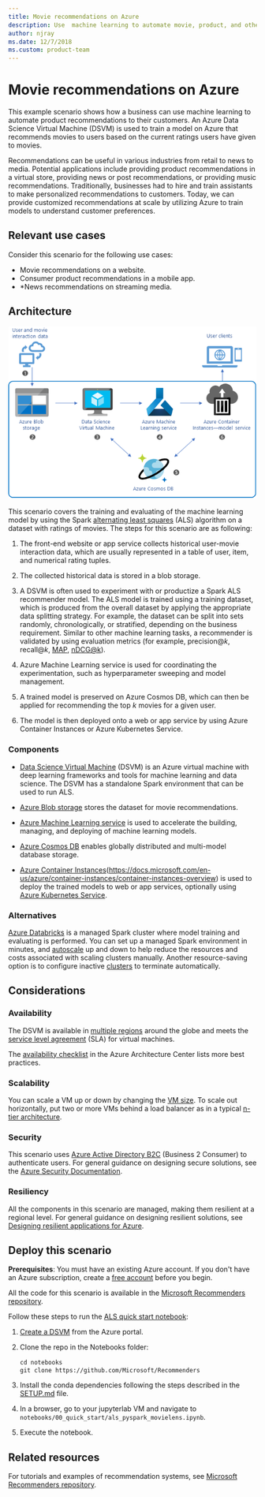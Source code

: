```yaml
---
title: Movie recommendations on Azure
description: Use  machine learning to automate movie, product, and other recommendations using machine learning and an Azure Data Science Virtual Machine (DSVM) to train a model on Azure.
author: njray
ms.date: 12/7/2018
ms.custom: product-team
---
```


# Movie recommendations on Azure

This example scenario shows how a business can use machine learning to automate product recommendations to their customers.  An Azure Data Science Virtual Machine (DSVM) is used to train a model on Azure that recommends movies to users based on the current ratings users have given to movies.

Recommendations can be useful in various industries from retail to news to media. Potential applications include providing  product recommendations in a virtual store, providing news or post recommendations, or providing music recommendations.  Traditionally, businesses had to hire and train assistants to make personalized recommendations to customers. Today, we can  provide customized recommendations at scale by utilizing Azure to train models to understand customer preferences.

## Relevant use cases

Consider this scenario for the following use cases:

* Movie recommendations on a website.
* Consumer product recommendations in a mobile app.
* *News recommendations on streaming media.

## Architecture

![Architecture of a machine learning model for training movie recommendations][architecture]

This scenario covers the training and evaluating of the machine learning model by using the Spark [alternating least squares][als] (ALS) algorithm on a dataset with ratings of movies. The steps for this scenario are as following:

1.  The front-end website or app service collects historical user-movie interaction data, which are usually represented in a table of user, item, and numerical rating tuples.

2.  The collected historical data is stored in a blob storage.

3.  A DSVM is often used to experiment with or productize a Spark ALS recommender model. The ALS model is trained using a training dataset, which is produced from the overall dataset by applying the appropriate data splitting strategy. For example, the dataset can be split into sets randomly, chronologically, or stratified, depending on the business requirement. Similar to other machine learning tasks, a recommender is validated by using evaluation metrics (for example, precision\@*k*, recall\@*k*, [MAP][map], [nDCG\@k][ndcg]).

4.  Azure Machine Learning service is used for coordinating the experimentation, such as hyperparameter sweeping and model management.

5.  A trained model is preserved on Azure Cosmos DB, which can then be applied for recommending the top *k* movies for a given user.

6.  The model is then deployed onto a web or app service by using Azure Container Instances or Azure Kubernetes Service.

### Components

-   [Data Science Virtual Machine][dsvm] (DSVM) is an Azure virtual machine with deep learning frameworks and tools for machine learning and data science. The DSVM has a standalone Spark environment that can be used to run ALS.

-   [Azure Blob storage][blob] stores the dataset for movie recommendations.

-   [Azure Machine Learning service][mls] is used to accelerate the building, managing, and deploying of machine learning models.

-   [Azure Cosmos DB][cosmosdb] enables globally distributed and multi-model database storage.

-   [Azure Container Instances][aci](https://docs.microsoft.com/en-us/azure/container-instances/container-instances-overview) is used to deploy the trained models to web or app services, optionally using [Azure Kubernetes Service][aks].

### Alternatives

[Azure Databricks][databricks] is a managed Spark cluster where model training and evaluating is performed. You can set up a managed Spark environment in minutes, and [autoscale][autoscale] up and down to help reduce the resources and costs associated with scaling clusters manually. Another resource-saving option is to configure inactive [clusters][clusters] to terminate automatically.

## Considerations

### Availability

The DSVM is available in [multiple regions][regions]  around the globe and meets the [service level agreement][sla] (SLA) for virtual machines.

The [availability checklist][availability] in the Azure Architecture Center lists more best practices.

### Scalability

You can scale a VM up or down by changing the [VM size][vm-size]. To scale out horizontally, put two or more VMs behind a load balancer as in a typical [n-tier architecture][n-tier].

### Security

This scenario uses [Azure Active Directory B2C][aad] (Business 2 Consumer) to authenticate users. For general guidance on designing secure solutions, see the [Azure Security Documentation][sec-docs].

### Resiliency

All the components in this scenario are managed, making them resilient at a regional level. For general guidance on designing resilient solutions, see [Designing resilient applications for Azure][resiliency].

## Deploy this scenario

**Prerequisites**: You must have an existing Azure account. If you don't have an Azure subscription, create a [free account][free] before you begin.

All the code for this scenario is available in the [Microsoft Recommenders repository][github].

Follow these steps to run the [ALS quick start notebook][notebook]:

1.  [Create a DSVM][dsvm-ubuntu] from the Azure portal.

2.  Clone the repo in the Notebooks folder:

    ```
    cd notebooks
    git clone https://github.com/Microsoft/Recommenders
    ```

3.  Install the conda dependencies following the steps described in the [SETUP.md][setup] file.

4.  In a browser, go to your jupyterlab VM and navigate to `notebooks/00_quick_start/als_pyspark_movielens.ipynb`.

5.  Execute the notebook.

## Related resources

For tutorials and examples of recommendation systems, see [Microsoft Recommenders repository][github].


[architecture]: ./media/movie-recommender-using-DSVMs-ML.png
[aci]: /azure/container-instances/container-instances-overview
[aad]: /azure/active-directory-b2c/active-directory-b2c-overview
[aks]: /azure/aks/intro-kubernetes
[als]: https://spark.apache.org/docs/latest/ml-collaborative-filtering.html
[autoscale]: https://docs.azuredatabricks.net/user-guide/clusters/sizing.html#autoscaling
[availability]: /azure/architecture/checklist/availability
[blob]: /azure/storage/blobs/storage-blobs-introduction
[clusters]: https://docs.azuredatabricks.net/user-guide/clusters/configure.html
[cosmosdb]: /azure/cosmos-db/introduction
[databricks]: /azure/azure-databricks/what-is-azure-databricks
[dsvm]: /azure/machine-learning/data-science-virtual-machine/overview
[dsvm-ubuntu]: /azure/machine-learning/data-science-virtual-machine/dsvm-ubuntu-intro
[free]: https://azure.microsoft.com/free/?WT.mc_id=A261C142F
[github]: https://github.com/Microsoft/Recommenders
[map]: https://en.wikipedia.org/wiki/Evaluation_measures_(information_retrieval)
[mls]: /azure/machine-learning/service/
[n-tier]: /azure/architecture/reference-architectures/n-tier/n-tier-cassandra
[ndcg]: https://en.wikipedia.org/wiki/Discounted_cumulative_gain
[notebook]: https://github.com/Microsoft/Recommenders/notebooks/00_quick_start/als_pyspark_movielens.ipynb
[regions]: https://azure.microsoft.com/en-us/global-infrastructure/services/?products=virtual-machines&regions=all
[resiliency]: /azure/architecture/resiliency/
[sec-docs]: /azure/security/
[setup]: https://github.com/Microsoft/Recommenders/blob/master/SETUP.md%60
[sla]: https://azure.microsoft.com/en-us/support/legal/sla/virtual-machines/v1_8/
[vm-size]: /azure/virtual-machines/virtual-machines-linux-change-vm-size